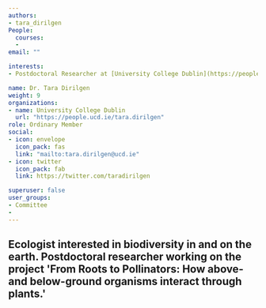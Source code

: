 ```yaml
---
authors:
- tara_dirilgen
People:
  courses:
  -
email: ""

interests:
- Postdoctoral Researcher at [University College Dublin](https://people.ucd.ie/tara.dirilgen)

name: Dr. Tara Dirilgen
weight: 9
organizations:
- name: University College Dublin
  url: "https://people.ucd.ie/tara.dirilgen"
role: Ordinary Member
social:
- icon: envelope
  icon_pack: fas
  link: "mailto:tara.dirilgen@ucd.ie"
- icon: twitter
  icon_pack: fab
  link: https://twitter.com/taradirilgen

superuser: false
user_groups:
- Committee
-
---
```

Ecologist interested in biodiversity in and on the earth.
Postdoctoral researcher working on the project 'From Roots to Pollinators: How above- and below-ground organisms interact through plants.'
---
